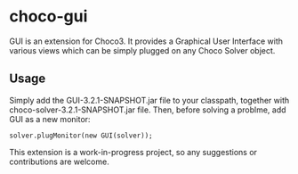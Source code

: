 choco-gui
=========

GUI is an extension for Choco3.
It provides a Graphical User Interface with various views which can be simply plugged on any Choco Solver object.

Usage
-----

Simply add the GUI-3.2.1-SNAPSHOT.jar file to your classpath, together with choco-solver-3.2.1-SNAPSHOT.jar file.
Then, before solving a problme, add GUI as a new monitor:


```solver.plugMonitor(new GUI(solver));```


This extension is a work-in-progress project, so any suggestions or contributions are welcome.
